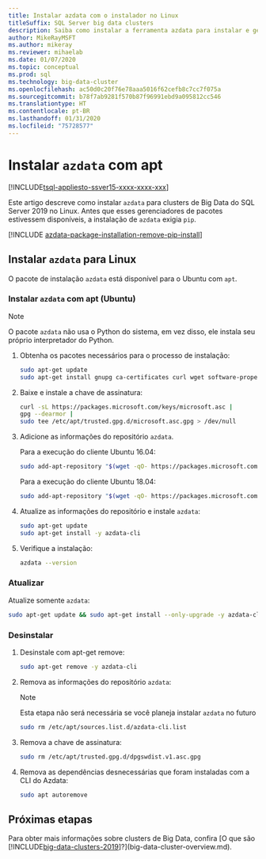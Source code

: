 ```yaml
---
title: Instalar azdata com o instalador no Linux
titleSuffix: SQL Server big data clusters
description: Saiba como instalar a ferramenta azdata para instalar e gerenciar clusters de Big Data do SQL Server com o instalador (Linux).
author: MikeRayMSFT
ms.author: mikeray
ms.reviewer: mihaelab
ms.date: 01/07/2020
ms.topic: conceptual
ms.prod: sql
ms.technology: big-data-cluster
ms.openlocfilehash: ac50d0c20f76e78aaa5016f62cefb8c7cc7f075a
ms.sourcegitcommit: b78f7ab9281f570b87f96991ebd9a095812cc546
ms.translationtype: HT
ms.contentlocale: pt-BR
ms.lasthandoff: 01/31/2020
ms.locfileid: "75728577"
---
```

# <a name="install-azdata-with-apt"></a>Instalar `azdata` com apt

[!INCLUDE[tsql-appliesto-ssver15-xxxx-xxxx-xxx](../includes/tsql-appliesto-ssver15-xxxx-xxxx-xxx.md)]

Este artigo descreve como instalar `azdata` para clusters de Big Data do SQL Server 2019 no Linux. Antes que esses gerenciadores de pacotes estivessem disponíveis, a instalação de `azdata` exigia `pip`.

[!INCLUDE [azdata-package-installation-remove-pip-install](../includes/azdata-package-installation-remove-pip-install.md)]

## <a id="linux"></a>Instalar `azdata` para Linux

O pacote de instalação `azdata` está disponível para o Ubuntu com `apt`.

### <a id="azdata-apt"></a>Instalar `azdata` com apt (Ubuntu)

>[!NOTE]
>O pacote `azdata` não usa o Python do sistema, em vez disso, ele instala seu próprio interpretador do Python.

1. Obtenha os pacotes necessários para o processo de instalação:

    ```bash
    sudo apt-get update
    sudo apt-get install gnupg ca-certificates curl wget software-properties-common apt-transport-https lsb-release -y
    ```

2. Baixe e instale a chave de assinatura:

    ```bash
    curl -sL https://packages.microsoft.com/keys/microsoft.asc |
    gpg --dearmor |
    sudo tee /etc/apt/trusted.gpg.d/microsoft.asc.gpg > /dev/null
    ```

3. Adicione as informações do repositório `azdata`.

   Para a execução do cliente Ubuntu 16.04:
    ```bash
    sudo add-apt-repository "$(wget -qO- https://packages.microsoft.com/config/ubuntu/16.04/mssql-server-2019.list)"
    ```

   Para a execução do cliente Ubuntu 18.04:
    ```bash
    sudo add-apt-repository "$(wget -qO- https://packages.microsoft.com/config/ubuntu/18.04/mssql-server-2019.list)"
    ```

4. Atualize as informações do repositório e instale `azdata`:

    ```bash
    sudo apt-get update
    sudo apt-get install -y azdata-cli
    ```

5. Verifique a instalação:

    ```bash
    azdata --version
    ```

### <a name="update"></a>Atualizar

Atualize somente `azdata`:

```bash
sudo apt-get update && sudo apt-get install --only-upgrade -y azdata-cli
```

### <a name="uninstall"></a>Desinstalar

1. Desinstale com apt-get remove:

    ```bash
    sudo apt-get remove -y azdata-cli
    ```

2. Remova as informações do repositório `azdata`:

    >[!NOTE]
    >Esta etapa não será necessária se você planeja instalar `azdata` no futuro

    ```bash
    sudo rm /etc/apt/sources.list.d/azdata-cli.list
    ```

3. Remova a chave de assinatura:

    ```bash
    sudo rm /etc/apt/trusted.gpg.d/dpgswdist.v1.asc.gpg
    ```

4. Remova as dependências desnecessárias que foram instaladas com a CLI do Azdata:

    ```bash
    sudo apt autoremove
    ```

## <a name="next-steps"></a>Próximas etapas

Para obter mais informações sobre clusters de Big Data, confira [O que são [!INCLUDE[big-data-clusters-2019](../includes/ssbigdataclusters-ver15.md)]?](big-data-cluster-overview.md).
